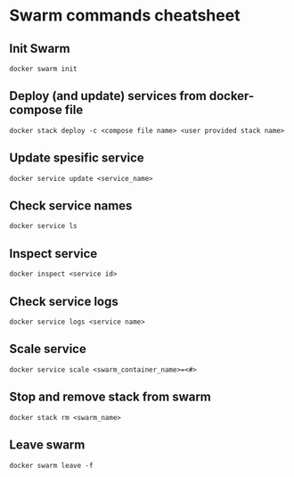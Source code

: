# Swarm commands cheatsheet

## Init Swarm
`docker swarm init`

## Deploy (and update) services from docker-compose file
`docker stack deploy -c <compose file name> <user provided stack name>`

## Update spesific service
`docker service update <service_name>`

## Check service names
`docker service ls`

## Inspect service
`docker inspect <service id>`

## Check service logs
`docker service logs <service name>`

## Scale service
`docker service scale <swarm_container_name>=<#>`

## Stop and remove stack from swarm

`docker stack rm <swarm_name>`

## Leave swarm
`docker swarm leave -f`